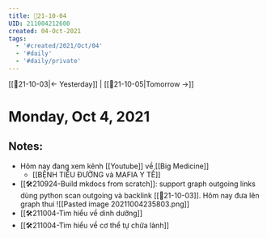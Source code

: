 ```yaml
---
title: 📝21-10-04
UID: 211004212600
created: 04-Oct-2021
tags:
  - '#created/2021/Oct/04'
  - '#daily'
  - '#daily/private'
---
```

[[📝21-10-03|<- Yesterday]] | [[📝21-10-05|Tomorrow ->]]
# Monday, Oct 4, 2021

## Notes:
- Hôm nay đang xem kênh [[Youtube]] về [[Big Medicine]]
	- [[BỆNH TIỂU ĐƯỜNG và MAFIA Y TẾ]]
- [[🛠️210924-Build mkdocs from scratch]]: support graph outgoing links dùng python scan outgoing và backlink [[📝21-10-03]]. Hôm nay đưa lên graph thui
	![[Pasted image 20211004235803.png]]
- [[🛠️211004-Tìm hiểu về dinh dưỡng]]
- [[🛠️211004-Tìm hiểu về cơ thể tự chữa lành]]
